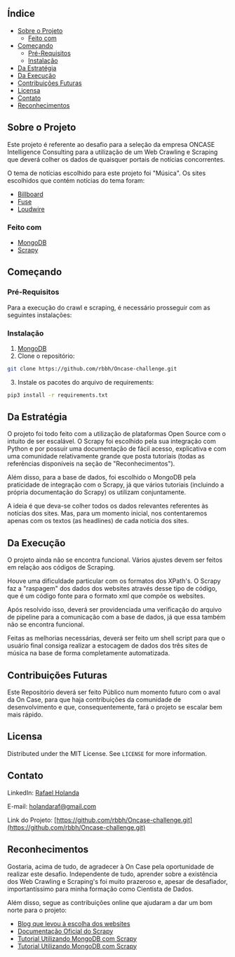 
<!-- TABLE OF CONTENTS -->
## Índice

* [Sobre o Projeto](#Sobre-o-Projeto)
  * [Feito com](#Feito-com)
* [Começando](#Começando)
  * [Pré-Requisitos](#Pré-Requisitos)
  * [Instalação](#instalação)
* [Da Estratégia](#Da-Estratégia)
* [Da Execução](#Da-Execução)
* [Contribuições Futuras](#Contribuições-Futuras)
* [Licensa](#Licensa)
* [Contato](#Contato)
* [Reconhecimentos](#Reconhecimentos)



<!-- ABOUT THE PROJECT -->
## Sobre o Projeto

Este projeto é referente ao desafio para a seleção da empresa ONCASE Intelligence Consulting para a utilização de um Web Crawling e Scraping que deverá colher os dados de quaisquer portais de notícias concorrentes.

O tema de notícias escolhido para este projeto foi "Música". Os sites escolhidos que contém notícias do tema foram:

* [Billboard](https://www.billboard.com/)
* [Fuse](https://www.fuse.tv/)
* [Loudwire](https://loudwire.com/)


### Feito com

* [MongoDB](https://www.mongodb.com/)
* [Scrapy](https://scrapy.org/)


<!-- GETTING STARTED -->
## Começando


### Pré-Requisitos

Para a execução do crawl e scraping, é necessário prosseguir com as seguintes instalações:

### Instalação

1. [MongoDB](https://docs.mongodb.com/manual/tutorial/install-mongodb-on-ubuntu/)
2. Clone o repositório:
```sh
git clone https://github.com/rbbh/Oncase-challenge.git
```
3. Instale os pacotes do arquivo de requirements:
```sh
pip3 install -r requirements.txt
```

<!-- USAGE EXAMPLES -->
## Da Estratégia

O projeto foi todo feito com a utilização de plataformas Open Source com o intuito de ser escalável. O Scrapy foi escolhido pela sua integração com Python e por possuir uma documentação de fácil acesso, explicativa e com uma comunidade relativamente grande que posta tutoriais (todas as referências disponíveis na seção de "Reconhecimentos").

Além disso, para a base de dados, foi escolhido o MongoDB pela praticidade de integração com o Scrapy, já que vários tutoriais (incluindo a própria documentação do Scrapy) os utilizam conjuntamente.

A ideia é que deva-se colher todos os dados relevantes referentes às notícias dos sites. Mas, para um momento inicial, nos contentaremos apenas com os textos (as headlines) de cada notícia dos sites.


## Da Execução

O projeto ainda não se encontra funcional. Vários ajustes devem ser feitos em relação aos códigos de Scraping.

Houve uma dificuldade particular com os formatos dos XPath's. O Scrapy faz a "raspagem" dos dados dos websites através desse tipo de código, que é um código fonte para o formato xml que compõe os websites. 

Após resolvido isso, deverá ser providenciada uma verificação do arquivo de pipeline para a comunicação com a base de dados, já que essa também não se encontra funcional.

Feitas as melhorias necessárias, deverá ser feito um shell script para que o usuário final consiga realizar a estocagem de dados dos três sites de música na base de forma completamente automatizada.



<!-- CONTRIBUTING -->
## Contribuições Futuras

Este Repositório deverá ser feito Público num momento futuro com o aval da On Case, para que haja contribuições da comunidade de desenvolvimento e que, consequentemente, fará o projeto se escalar bem mais rápido.


<!-- LICENSE -->
## Licensa

Distributed under the MIT License. See `LICENSE` for more information.



<!-- CONTACT -->
## Contato

LinkedIn: [Rafael Holanda](https://www.linkedin.com/in/rafael-b-holanda) 

E-mail:   holandaraf@gmail.com

Link do Projeto: [https://github.com/rbbh/Oncase-challenge.git](https://github.com/rbbh/Oncase-challenge.git)



<!-- ACKNOWLEDGEMENTS -->
## Reconhecimentos

Gostaria, acima de tudo, de agradecer à On Case pela oportunidade de realizar este desafio. Independente de tudo, aprender sobre a existência dos Web Crawling e Scraping's foi muito prazeroso e, apesar de desafiador, importantíssimo para minha formação como Cientista de Dados.

Além disso, segue as contribuições online que ajudaram a dar um bom norte para o projeto:

* [Blog que levou à escolha dos websites](https://blog.feedspot.com/music_news_websites/)
* [Documentação Oficial do Scrapy](https://doc.scrapy.org/en/latest/intro/tutorial.html)
* [Tutorial Utilizando MongoDB com Scrapy](https://realpython.com/web-scraping-with-scrapy-and-mongodb/)
* [Tutorial Utilizando MongoDB com Scrapy](https://alysivji.github.io/mongodb-pipelines-in-scrapy.html)






